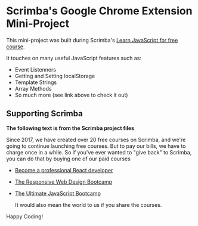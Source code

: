 # Scrimba's Google Chrome Extension Mini-Project

This mini-project was built during Scrimba's [Learn JavaScript for free course](https://scrimba.com/learn/learnjavascript).

It touches on many useful JavaScript features such as:

- Event Listenners
- Getting and Setting localStorage
- Template Strings
- Array Methods
- So much more (see link above to check it out)

## Supporting Scrimba

**The following text is from the Scrimba project files**

Since 2017, we have created over 20 free courses on Scrimba, and we're going to
continue launching free courses. But to pay our bills, we have to charge once
in a while. So if you've ever wanted to "give back" to Scrimba, you can do that by buying
one of our paid courses

- [Become a professional React developer](https://scrimba.com/course/greact)
- [The Responsive Web Design Bootcamp](https://scrimba.com/course/gresponsive)
- [The Ultimate JavaScript Bootcamp](https://scrimba.com/course/gjavascript)

  It would also mean the world to us if you share the courses.

Happy Coding!
